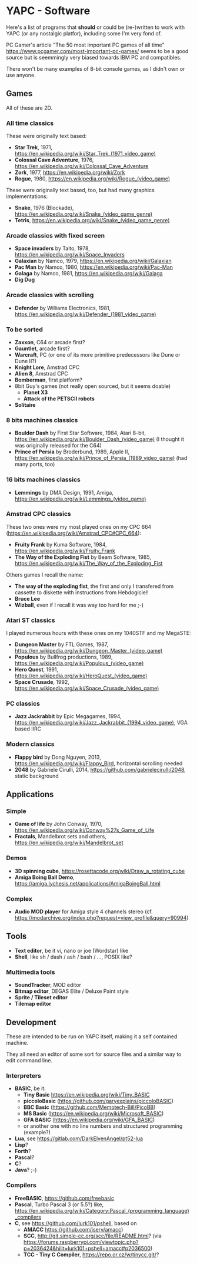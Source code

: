 # YAPC - Software

Here's a list of programs that **should** or could be (re-)written to work with YAPC (or any nostalgic platfor), including some I'm very fond of.

PC Gamer's article "The 50 most important PC games of all time" <https://www.pcgamer.com/most-important-pc-games/> seems to be a good source but is seemmingly very biased towards IBM PC and compatibles.

There won't be many examples of 8-bit console games, as I didn't own or use anyone.

## Games

All of these are 2D.

### All time classics

These were originally text based:

- **Star Trek**, 1971, <https://en.wikipedia.org/wiki/Star_Trek_(1971_video_game)>
- **Colossal Cave Adventure**, 1976, <https://en.wikipedia.org/wiki/Colossal_Cave_Adventure>
- **Zork**, 1977, <https://en.wikipedia.org/wiki/Zork>
- **Rogue**, 1980, <https://en.wikipedia.org/wiki/Rogue_(video_game)>

These were originally text based, too, but had many graphics implementations:

- **Snake**, 1976 (Blockade), <https://en.wikipedia.org/wiki/Snake_(video_game_genre)>
- **Tetris**, <https://en.wikipedia.org/wiki/Snake_(video_game_genre)>

### Arcade classics with fixed screen

- **Space invaders** by Taito, 1978, <https://en.wikipedia.org/wiki/Space_Invaders>
- **Galaxian** by Namco, 1979, <https://en.wikipedia.org/wiki/Galaxian>
- **Pac Man** by Namco, 1980, <https://en.wikipedia.org/wiki/Pac-Man>
- **Galaga** by Namco, 1981, <https://en.wikipedia.org/wiki/Galaga>
- **Dig Dug**

### Arcade classics with scrolling

- **Defender** by Williams Electronics, 1981, <https://en.wikipedia.org/wiki/Defender_(1981_video_game)>

### To be sorted

- **Zaxxon**, C64 or arcade first?
- **Gauntlet**, arcade first?
- **Warcraft**, PC (or one of its more primitive predecessors like Dune or Dune II?)
- **Knight Lore**, Amstrad CPC
- **Alien 8**, Amstrad CPC
- **Bomberman**, first platform?
- 8bit Guy's games (not really open sourced, but it seems doable)
  - **Planet X3**
  - **Attack of the PETSCII robots**
- **Solitaire**

### 8 bits machines classics

- **Boulder Dash** by First Star Software, 1984, Atari 8-bit, <https://en.wikipedia.org/wiki/Boulder_Dash_(video_game)> (I thought it was originally released for the C64)
- **Prince of Persia** by Broderbund, 1989, Apple II, <https://en.wikipedia.org/wiki/Prince_of_Persia_(1989_video_game)> (had many ports, too)

### 16 bits machines classics

- **Lemmings** by DMA Design, 1991, Amiga, <https://en.wikipedia.org/wiki/Lemmings_(video_game)>

### Amstrad CPC classics

These two ones were my most played ones on my CPC 664 (<https://en.wikipedia.org/wiki/Amstrad_CPC#CPC_664>):

- **Fruity Frank** by Kuma Software, 1984, <https://en.wikipedia.org/wiki/Fruity_Frank>
- **The Way of the Exploding Fist** by Beam Software, 1985, <https://en.wikipedia.org/wiki/The_Way_of_the_Exploding_Fist>

Others games I recall the name:

- **The way of the exploding fist**, the first and only I transfered from cassette to diskette with instructions from Hebdogiciel!
- **Bruce Lee**
- **Wizball**, even if I recall it was way too hard for me ;-)

### Atari ST classics

I played numerous hours with these ones on my 1040STF and my MegaSTE:

- **Dungeon Master** by FTL Games, 1987, <https://en.wikipedia.org/wiki/Dungeon_Master_(video_game)>
- **Populous** by Bullfrog productions, 1989, <https://en.wikipedia.org/wiki/Populous_(video_game)>
- **Hero Quest**, 1991, <https://en.wikipedia.org/wiki/HeroQuest_(video_game)>
- **Space Crusade**, 1992, <https://en.wikipedia.org/wiki/Space_Crusade_(video_game)>

### PC classics

- **Jazz Jackrabbit** by Epic Megagames, 1994, <https://en.wikipedia.org/wiki/Jazz_Jackrabbit_(1994_video_game)>, VGA based IIRC

### Modern classics

- **Flappy bird** by Dong Nguyen, 2013, <https://en.wikipedia.org/wiki/Flappy_Bird>, horizontal scrolling needed
- **2048** by Gabriele Cirulli, 2014, <https://github.com/gabrielecirulli/2048>, static background

## Applications

### Simple

- **Game of life** by John Conway, 1970, <https://en.wikipedia.org/wiki/Conway%27s_Game_of_Life>
- **Fractals**, Mandelbrot sets and others, <https://en.wikipedia.org/wiki/Mandelbrot_set>

### Demos

- **3D spinning cube**, <https://rosettacode.org/wiki/Draw_a_rotating_cube>
- **Amiga Boing Ball Demo**, <https://amiga.lychesis.net/applications/AmigaBoingBall.html>

### Complex

- **Audio MOD player** for Amiga style 4 channels stereo (cf. <https://modarchive.org/index.php?request=view_profile&query=90994>)

## Tools

- **Text editor**, be it vi, nano or joe (Wordstar) like
- **Shell**, like sh / dash / ash / bash / ..., POSIX like?

### Multimedia tools

- **SoundTracker**, MOD editor
- **Bitmap editor**, DEGAS Elite / Deluxe Paint style
- **Sprite / Tileset editor**
- **Tilemap editor**

## Development

These are intended to be run on YAPC itself, making it a self contained machine.

They all need an editor of some sort for source files and a similar way to edit command line.

### Interpreters

- **BASIC**, be it:
  - **Tiny Basic** <https://en.wikipedia.org/wiki/Tiny_BASIC>
  - **piccoloBasic** (<https://github.com/garyexplains/piccoloBASIC>)
  - **BBC Basic** (<https://github.com/Memotech-Bill/PicoBB>)
  - **MS Basic** (<https://en.wikipedia.org/wiki/Microsoft_BASIC>)
  - **GFA BASIC** (<https://en.wikipedia.org/wiki/GFA_BASIC>)
  - or another one with no line numbers and structured programming (example?)
- **Lua**, see <https://gitlab.com/DarkElvenAngel/pt52-lua>
- **Lisp**?
- **Forth**?
- **Pascal**?
- **C**?
- **Java**? ;-)

### Compilers

- **FreeBASIC**, <https://github.com/freebasic>
- **Pascal**, Turbo Pascal 3 (or 5.5?) like, <https://en.wikipedia.org/wiki/Category:Pascal_(programming_language)_compilers>
- **C**, see <https://github.com/lurk101/pshell>, based on
  - **AMACC** <https://github.com/jserv/amacc>)
  - **SCC**, <http://git.simple-cc.org/scc/file/README.html>? (via <https://forums.raspberrypi.com/viewtopic.php?p=2036424&hilit=lurk101+pshell+amacc#p2036500>)
  - **TCC - Tiny C Compiler**, <https://repo.or.cz/w/tinycc.git/>?
